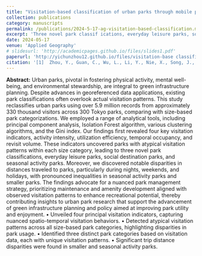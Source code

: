 ```yaml
---
title: "Visitation-based classification of urban parks through mobile phone big data in Tokyo"
collection: publications
category: manuscripts
permalink: /publications/2024-5-17-ag-visitation-based-classification.md
excerpt: 'Three novel park classif ications, everyday leisure parks, social destination parks, and seasonal activity parks.'
date: 2024-05-17
venue: 'Applied Geography'
# slidesurl: 'http://academicpages.github.io/files/slides1.pdf'
paperurl: 'http://yichunzhou12.github.io/files/visitation-base classification.pdf'
citation: '[1]	Zhou, Y., Guan, C., Wu, L., Li, Y., Nie, X., Song, J., Kim, S. K., & Akiyama, Y. (2024). &quot;Visitation-based classification of urban parks through mobile phone big data in Tokyo.&quot; <i>Applied Geography</i>. 167, 103300.'
---
```

**Abstract:**
Urban parks, pivotal in fostering physical activity, mental well-being, and environmental stewardship, are integral to green infrastructure planning. Despite advances in georeferenced data applications, existing park classifications often overlook actual visitation patterns. This study reclassifies urban parks using over 5.9 million records from approximately 330 thousand visitors across 300 Tokyo parks, comparing with size-based park categorizations. We employed a range of analytical tools, including principal component analysis, Isolation Forest algorithm, various clustering algorithms, and the Gini index. Our findings first revealed four key visitation indicators, activity intensity, utilization efficiency, temporal occupancy, and revisit volume. These indicators uncovered parks with atypical visitation patterns within each size category, leading to three novel park classifications, everyday leisure parks, social destination parks, and seasonal activity parks. Moreover, we discovered notable disparities in distances traveled to parks, particularly during nights, weekends, and holidays, with pronounced inequalities in seasonal activity parks and smaller parks. The findings advocate for a nuanced park management strategy, prioritizing maintenance and amenity development aligned with observed visitation patterns to enhance recreational potential, thereby contributing insights to urban park research that support the advancement of green infrastructure planning and policy aimed at improving park utility and enjoyment. • Unveiled four principal visitation indicators, capturing nuanced spatio-temporal visitation behaviors. • Detected atypical visitation patterns across all size-based park categories, highlighting disparities in park usage. • Identified three distinct park categories based on visitation data, each with unique visitation patterns. • Significant trip distance disparities were found in smaller and seasonal activity parks.